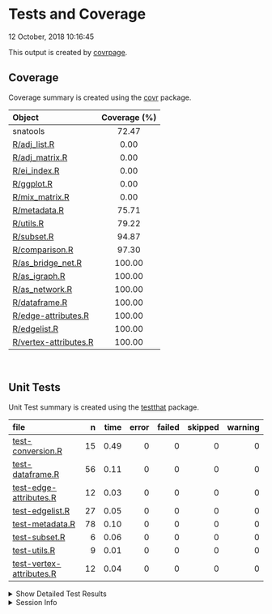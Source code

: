 Tests and Coverage
================
12 October, 2018 10:16:45

This output is created by
[covrpage](https://github.com/yonicd/covrpage).

## Coverage

Coverage summary is created using the
[covr](https://github.com/r-lib/covr) package.

| Object                                            | Coverage (%) |
| :------------------------------------------------ | :----------: |
| snatools                                          |    72.47     |
| [R/adj\_list.R](../R/adj_list.R)                  |     0.00     |
| [R/adj\_matrix.R](../R/adj_matrix.R)              |     0.00     |
| [R/ei\_index.R](../R/ei_index.R)                  |     0.00     |
| [R/ggplot.R](../R/ggplot.R)                       |     0.00     |
| [R/mix\_matrix.R](../R/mix_matrix.R)              |     0.00     |
| [R/metadata.R](../R/metadata.R)                   |    75.71     |
| [R/utils.R](../R/utils.R)                         |    79.22     |
| [R/subset.R](../R/subset.R)                       |    94.87     |
| [R/comparison.R](../R/comparison.R)               |    97.30     |
| [R/as\_bridge\_net.R](../R/as_bridge_net.R)       |    100.00    |
| [R/as\_igraph.R](../R/as_igraph.R)                |    100.00    |
| [R/as\_network.R](../R/as_network.R)              |    100.00    |
| [R/dataframe.R](../R/dataframe.R)                 |    100.00    |
| [R/edge-attributes.R](../R/edge-attributes.R)     |    100.00    |
| [R/edgelist.R](../R/edgelist.R)                   |    100.00    |
| [R/vertex-attributes.R](../R/vertex-attributes.R) |    100.00    |

<br>

## Unit Tests

Unit Test summary is created using the
[testthat](https://github.com/r-lib/testthat)
package.

| file                                                          |  n | time | error | failed | skipped | warning |
| :------------------------------------------------------------ | -: | ---: | ----: | -----: | ------: | ------: |
| [test-conversion.R](testthat/test-conversion.R)               | 15 | 0.49 |     0 |      0 |       0 |       0 |
| [test-dataframe.R](testthat/test-dataframe.R)                 | 56 | 0.11 |     0 |      0 |       0 |       0 |
| [test-edge-attributes.R](testthat/test-edge-attributes.R)     | 12 | 0.03 |     0 |      0 |       0 |       0 |
| [test-edgelist.R](testthat/test-edgelist.R)                   | 27 | 0.05 |     0 |      0 |       0 |       0 |
| [test-metadata.R](testthat/test-metadata.R)                   | 78 | 0.10 |     0 |      0 |       0 |       0 |
| [test-subset.R](testthat/test-subset.R)                       |  6 | 0.06 |     0 |      0 |       0 |       0 |
| [test-utils.R](testthat/test-utils.R)                         |  9 | 0.01 |     0 |      0 |       0 |       0 |
| [test-vertex-attributes.R](testthat/test-vertex-attributes.R) | 12 | 0.04 |     0 |      0 |       0 |       0 |

<details closed>

<summary> Show Detailed Test Results
</summary>

| file                                                                  | context                                   | test                                                 | status |  n | time |
| :-------------------------------------------------------------------- | :---------------------------------------- | :--------------------------------------------------- | :----- | -: | ---: |
| [test-conversion.R](testthat/test-conversion.R#L15_L17)               | graph conversion                          | network objects convert to igraph correctly          | PASS   | 10 | 0.28 |
| [test-conversion.R](testthat/test-conversion.R#L89_L91)               | graph conversion                          | igraph objects convert to network correctly          | PASS   |  4 | 0.18 |
| [test-conversion.R](testthat/test-conversion.R#L107_L109)             | graph conversion                          | nested attributes and networkDynamic objects work    | PASS   |  1 | 0.03 |
| [test-dataframe.R](testthat/test-dataframe.R#L67_L70)                 | vertex/edge data frame construction works | vertex data frame construction works                 | PASS   |  6 | 0.00 |
| [test-dataframe.R](testthat/test-dataframe.R#L104_L107)               | vertex/edge data frame construction works | edge data frame construction works                   | PASS   |  6 | 0.01 |
| [test-dataframe.R](testthat/test-dataframe.R#L223_L226)               | vertex/edge data frame construction works | bipartite vertex data frame construction works       | PASS   |  4 | 0.00 |
| [test-dataframe.R](testthat/test-dataframe.R#L248_L251)               | vertex/edge data frame construction works | bipartite edge data frame construction works         | PASS   |  3 | 0.02 |
| [test-dataframe.R](testthat/test-dataframe.R#L282_L285)               | vertex/edge data frame construction works | handling 0 optional vertex columns works as expected | PASS   |  4 | 0.00 |
| [test-dataframe.R](testthat/test-dataframe.R#L313_L316)               | vertex/edge data frame construction works | vrt\_dfs from igraphs missing names work as expected | PASS   |  2 | 0.02 |
| [test-dataframe.R](testthat/test-dataframe.R#L343_L346)               | vertex/edge data frame construction works | handling 0 optional edge columns works as expected   | PASS   |  4 | 0.00 |
| [test-dataframe.R](testthat/test-dataframe.R#L369)                    | vertex/edge data frame construction works | nested attributes and networkDynamic objects work    | PASS   | 11 | 0.03 |
| [test-dataframe.R](testthat/test-dataframe.R#L385)                    | vertex/edge data frame construction works | empty graphs works                                   | PASS   | 16 | 0.03 |
| [test-edge-attributes.R](testthat/test-edge-attributes.R#L29_L32)     | edge attributes                           | attribute name extraction works                      | PASS   |  3 | 0.00 |
| [test-edge-attributes.R](testthat/test-edge-attributes.R#L48_L51)     | edge attributes                           | specific attribute extraction works                  | PASS   |  6 | 0.03 |
| [test-edge-attributes.R](testthat/test-edge-attributes.R#L85_L87)     | edge attributes                           | empty attributes return NULL                         | PASS   |  3 | 0.00 |
| [test-edgelist.R](testthat/test-edgelist.R#L92_L95)                   | edgelist construction works               | raw edgelists build properly                         | PASS   | 12 | 0.03 |
| [test-edgelist.R](testthat/test-edgelist.R#L153_L156)                 | edgelist construction works               | edgelist objects: use\_names = TRUE                  | PASS   |  6 | 0.00 |
| [test-edgelist.R](testthat/test-edgelist.R#L190_L193)                 | edgelist construction works               | edgelist objects: vrt\_attr = ‘foo’                  | PASS   |  6 | 0.02 |
| [test-edgelist.R](testthat/test-edgelist.R#L285_L288)                 | edgelist construction works               | raw bipartite edgelists build properly               | PASS   |  3 | 0.00 |
| [test-metadata.R](testthat/test-metadata.R#L58_L60)                   | metadata queries                          | net\_is\_directed is correct                         | PASS   |  6 | 0.00 |
| [test-metadata.R](testthat/test-metadata.R#L89_L91)                   | metadata queries                          | net\_is\_multiplex is correct                        | PASS   | 12 | 0.02 |
| [test-metadata.R](testthat/test-metadata.R#L140_L142)                 | metadata queries                          | net\_has\_loops is correct                           | PASS   | 12 | 0.01 |
| [test-metadata.R](testthat/test-metadata.R#L191_L193)                 | metadata queries                          | net\_has\_isolates is correct                        | PASS   | 12 | 0.02 |
| [test-metadata.R](testthat/test-metadata.R#L250_L253)                 | metadata queries                          | net\_count\_vertices is correct                      | PASS   | 12 | 0.01 |
| [test-metadata.R](testthat/test-metadata.R#L315_L318)                 | metadata queries                          | net\_count\_edges is correct                         | PASS   | 12 | 0.02 |
| [test-metadata.R](testthat/test-metadata.R#L389_L391)                 | metadata queries                          | net\_is\_bipartite works                             | PASS   |  6 | 0.00 |
| [test-metadata.R](testthat/test-metadata.R#L415_L418)                 | metadata queries                          | net\_count\_actors works                             | PASS   |  6 | 0.02 |
| [test-subset.R](testthat/test-subset.R#L18_L20)                       | subsetting edges and vertices             | edg\_subset() works                                  | PASS   |  4 | 0.04 |
| [test-subset.R](testthat/test-subset.R#L60_L62)                       | subsetting edges and vertices             | vrt\_subset() works                                  | PASS   |  2 | 0.02 |
| [test-utils.R](testthat/test-utils.R#L4_L6)                           | internal utility functions                | utils work as expected                               | PASS   |  9 | 0.01 |
| [test-vertex-attributes.R](testthat/test-vertex-attributes.R#L27_L30) | vertex attributes                         | attribute name extraction works                      | PASS   |  2 | 0.00 |
| [test-vertex-attributes.R](testthat/test-vertex-attributes.R#L41_L44) | vertex attributes                         | specific attribute extraction works                  | PASS   |  4 | 0.02 |
| [test-vertex-attributes.R](testthat/test-vertex-attributes.R#L61_L64) | vertex attributes                         | vertex name extraction works                         | PASS   |  2 | 0.00 |
| [test-vertex-attributes.R](testthat/test-vertex-attributes.R#L83_L85) | vertex attributes                         | empty attributes return NULL                         | PASS   |  4 | 0.02 |

</details>

<details>

<summary> Session Info </summary>

| Field    | Value                            |
| :------- | :------------------------------- |
| Version  | R version 3.5.1 (2018-07-02)     |
| Platform | x86\_64-w64-mingw32/x64 (64-bit) |
| Running  | Windows \>= 8 x64 (build 9200)   |
| Language | English\_United States           |
| Timezone | America/Los\_Angeles             |

| Package  | Version |
| :------- | :------ |
| testthat | 2.0.0   |
| covr     | 3.1.0   |
| covrpage | 0.0.60  |

</details>

<!--- Final Status : pass --->
